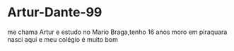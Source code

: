 # Artur-Dante-99
me chama Artur e estudo no Mario Braga,tenho 16 anos moro em piraquara nasci aqui e meu colégio é muito bom

